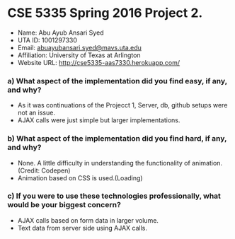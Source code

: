 # CSE 5335 Spring 2016 Project 2.
 - Name: Abu Ayub Ansari Syed
 - UTA ID: 1001297330
 - Email: abuayubansari.syed@mavs.uta.edu
 - Affiliation: University of Texas at Arlington
 - Website URL: http://cse5335-aas7330.herokuapp.com/

### a) What aspect of the implementation did you find easy, if any, and why?
 - As it was continuations of the Projecct 1, Server, db, github setups were not an issue.
 - AJAX calls were just simple but larger implementations.

### b) What aspect of the implementation did you find hard, if any, and why?
 - None. A little difficulty in understanding the functionality of animation.(Credit: Codepen)
 - Animation based on CSS is used.(Loading)


### c) If you were to use these technologies professionally, what would be your biggest concern?
 - AJAX calls based on form data in larger volume.
 - Text data from server side using AJAX calls.
